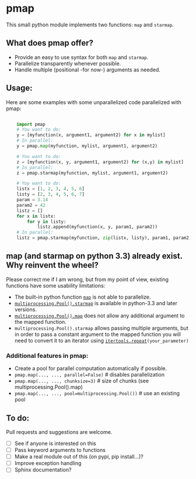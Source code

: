 pmap
====

This small python module implements two functions: `map` and `starmap`.

## What does pmap offer?

 - Provide an easy to use syntax for both `map` and `starmap`.
 - Parallelize transparently whenever possible.
 - Handle multiple (positional -for now-) arguments as needed.

## Usage:

Here are some examples with some unparallelized code parallelized with pmap:

```python

    import pmap
    # You want to do:
    y = [myfunction(x, argument1, argument2) for x in mylist]
    # In parallel:
    y = pmap.map(myfunction, mylist, argument1, argument2)

    # You want to do:
    z = [myfunction(x, y, argument1, argument2) for (x,y) in mylist]
    # In parallel:
    z = pmap.starmap(myfunction, mylist, argument1, argument2)

    # Yoy want to do:
    listx = [1, 2, 3, 4, 5, 6]
    listy = [2, 3, 4, 5, 6, 7]
    param = 3.14
    param2 = 42
    listz = []
    for x in listx:
        for y in listy:
            listz.append(myfunction(x, y, param1, param2))
    # In parallel:
    listz = pmap.starmap(myfunction, zip(listx, listy), param1, param2)
```

## map (and starmap on python 3.3) already exist. Why reinvent the wheel?

Please correct me if I am wrong, but from my point of view, existing functions
have some usability limitations:

 - The built-in python function [`map`](http://docs.python.org/dev/library/functions.html#map) is not able to parallelize.
 - [`multiprocessing.Pool().starmap`](http://docs.python.org/dev/library/multiprocessing.html#multiprocessing.pool.Pool.starmap) is available in python-3.3 and later versions.
 - [`multiprocessing.Pool().map`](http://docs.python.org/dev/library/multiprocessing.html#multiprocessing.pool.Pool.map) does not allow any additional argument to the
   mapped function.
 - `multiprocessing.Pool().starmap` allows passing multiple arguments, but in
   order to pass a constant argument to the mapped function you will need to
   convert it to an iterator using [`itertools.repeat`](http://docs.python.org/2/library/itertools.html#itertools.repeat)`(your_parameter)`

### Additional features in pmap:

 - Create a pool for parallel computation automatically if possible.
 - `pmap.map(..., ..., parallel=False)`  # disables parallelization
 - `pmap.map(..., ..., chunksize=3)`  # size of chunks (see multiprocessing.Pool().map)
 - `pmap.map(..., ..., pool=multiprocessing.Pool())`  # use an existing pool



## To do:

Pull requests and suggestions are welcome.

 - [ ] See if anyone is interested on this
 - [ ] Pass keyword arguments to functions
 - [ ] Make a real module out of this (on pypi, pip install...)?
 - [ ] Improve exception handling
 - [ ] Sphinx documentation?
